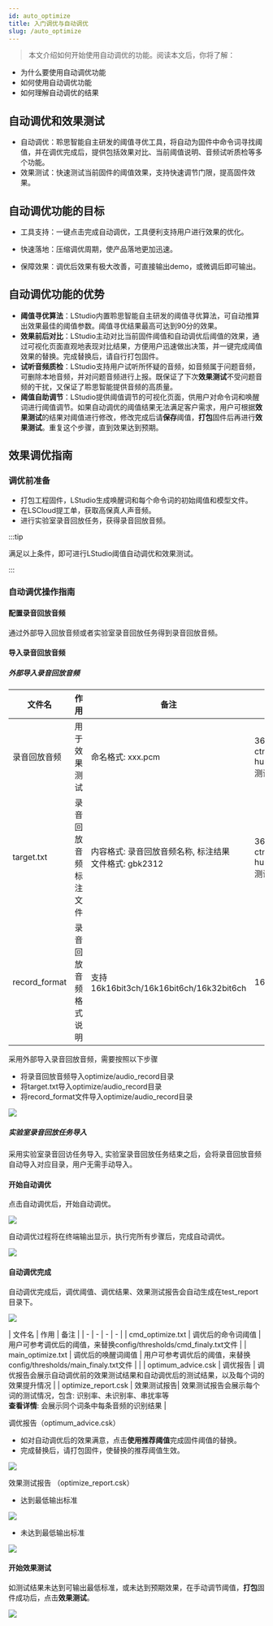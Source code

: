 ```yaml
---
id: auto_optimize 
title: 入门调优与自动调优
slug: /auto_optimize
---
```




>本文介绍如何开始使用自动调优的功能。阅读本文后，你将了解：
- 为什么要使用自动调优功能
- 如何使用自动调优功能
- 如何理解自动调优的结果


## 自动调优和效果测试

- 自动调优：聆思智能自主研发的阈值寻优工具，将自动为固件中命令词寻找阈值，并在调优完成后，提供包括效果对比、当前阈值说明、音频试听质检等多个功能。
- 效果测试：快速测试当前固件的阈值效果，支持快速调节门限，提高固件效果。

## 自动调优功能的目标

- 工具支持：一键点击完成自动调优，工具便利支持用户进行效果的优化。

- 快速落地：压缩调优周期，使产品落地更加迅速。

- 保障效果：调优后效果有极大改善，可直接输出demo，或微调后即可输出。

## 自动调优功能的优势

* **阈值寻优算法**：LStudio内置聆思智能自主研发的阈值寻优算法，可自动推算出效果最佳的阈值参数。阈值寻优结果最高可达到90分的效果。
* **效果前后对比**：LStudio主动对比当前固件阈值和自动调优后阈值的效果，通过可视化页面直观地表现对比结果，方便用户迅速做出决策，并一键完成阈值效果的替换。完成替换后，请自行打包固件。
* **试听音频质检**：LStudio支持用户试听所怀疑的音频，如音频属于问题音频，可删除本地音频，并对问题音频进行上报。既保证了下次**效果测试**不受问题音频的干扰，又保证了聆思智能提供音频的高质量。
* **阈值自助调节**：LStudio提供阈值调节的可视化页面，供用户对命令词和唤醒词进行阈值调节。如果自动调优的阈值结果无法满足客户需求，用户可根据**效果测试**的结果对阈值进行修改，修改完成后请**保存**阈值，**打包**固件后再进行**效果测试**。重复这个步骤，直到效果达到预期。

## 效果调优指南

### 调优前准备

- 打包工程固件，LStudio生成唤醒词和每个命令词的初始阈值和模型文件。
- 在LSCloud提工单，获取高保真人声音频。
- 进行实验室录音回放任务，获得录音回放音频。

:::tip

满足以上条件，即可进行LStudio阈值自动调优和效果测试。

:::

### 自动调优操作指南

#### 配置录音回放音频

通过外部导入回放音频或者实验室录音回放任务得到录音回放音频。

#### 导入录音回放音频

##### 外部导入录音回放音频

| 文件名 | 作用 | 备注 | 示例### |
| - | - | - | - |
| 录音回放音频 | 用于效果测试 |  命名格式: xxx.pcm  |36-打开空调-<br/>ctm00010203@<br/>hu17331a632f00212902-<br/>测试设备.pcm |
| target.txt | 录音回放音频标注文件 | 内容格式: 录音回放音频名称, 标注结果<br/>文件格式: gbk2312 | 36-打开空调-<br/>ctm00010203@<br/>hu17331a632f00212902-<br/>测试设备,打开空调 |
| record_format | 录音回放音频格式说明 | 支持16k16bit3ch/16k16bit6ch/16k32bit6ch | 16k16bit3ch |

采用外部导入录音回放音频，需要按照以下步骤

* 将录音回放音频导入optimize/audio_record目录
* 将target.txt导入optimize/audio_record目录
* 将record_format文件导入optimize/audio_record目录

![](./files/optimize_audio_record.png)

##### 实验室录音回放任务导入

采用实验室录音回访任务导入, 实验室录音回放任务结束之后，会将录音回放音频自动导入对应目录，用户无需手动导入。

#### 开始自动调优

点击自动调优后，开始自动调优。

![](./files/keywords_test.png)

自动调优过程将在终端输出显示，执行完所有步骤后，完成自动调优。

![](./files/auto_optimize.png)

#### 自动调优完成

自动调优完成后，调优阈值、调优结果、效果测试报告会自动生成在test_report目录下。

![](./files/optimize.png)

| 文件名 | 作用 | 备注 |
| - | - | - | - |
| cmd_optimize.txt | 调优后的命令词阈值 | 用户可参考调优后的阈值，来替换config/thresholds/cmd_finaly.txt文件  |
| main_optimize.txt | 调优后的唤醒词阈值 | 用户可参考调优后的阈值，来替换config/thresholds/main_finaly.txt文件  |  |
| optimum_advice.csk | 调优报告 | 调优报告会展示自动调优前的效果测试结果和自动调优后的测试结果，以及每个词的效果提升情况 |
| optimize_report.csk | 效果测试报告| 效果测试报告会展示每个词的测试情况，包含: 识别率、未识别率、串扰率等<br/>**查看详情**: 会展示同个词条中每条音频的识别结果 |

调优报告（optimum_advice.csk）

- 如对自动调优后的效果满意，点击**使用推荐阈值**完成固件阈值的替换。
- 完成替换后，请打包固件，使替换的推荐阈值生效。

![](./files/1610975185267.png)

效果测试报告 （optimize_report.csk）

- 达到最低输出标准

![](./files/1610975115316.png)

- 未达到最低输出标准

![](./files/offline_test_bad.png)

#### 开始效果测试

如测试结果未达到可输出最低标准，或未达到预期效果，在手动调节阈值，**打包**固件成功后，点击**效果测试**。

![](./files/offline_optimize.png)